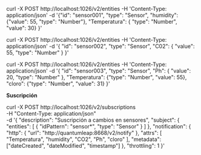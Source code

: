 curl -X POST http://localhost:1026/v2/entities -H 'Content-Type: application/json' -d '{"id": "sensor001", "type": "Sensor", "humidity": {"value": 55, "type": "Number"}, 
"Temperatura": { "type": "Number", "value": 30}
  }'

  curl -X POST   http://localhost:1026/v2/entities   -H 'Content-Type: application/json'   -d '{
    "id": "sensor002",
    "type": "Sensor",
    "C02": {
      "value": 55,
      "type": "Number"
    } 
  }'

  curl -X POST   http://localhost:1026/v2/entities   -H 'Content-Type: application/json'   -d '{
    "id": "sensor003",
    "type": "Sensor",
    "Ph": {
      "value": 20,
      "type": "Number"
    }, "Temperatura": {"type": "Number", "value": 55}, "cloro": {"type": "Number", "value": 31}
  }'


**Suscripción**

curl -X POST http://localhost:1026/v2/subscriptions \
  -H "Content-Type: application/json" \
  -d '{
    "description": "Suscripción a cambios en sensores",
    "subject": {
      "entities": [
        {
          "idPattern": "sensor*",
          "type": "Sensor"
        }
      ]
    },
    "notification": {
      "http": {
        "url": "http://quantumleap:8668/v2/notify"
      },
      "attrs": [
        "Temperatura", "humidity", "CO2", "Ph", "cloro"
      ],
      "metadata": ["dateCreated", "dateModified", "timestamp"]
    },
    "throttling": 1
  }'

